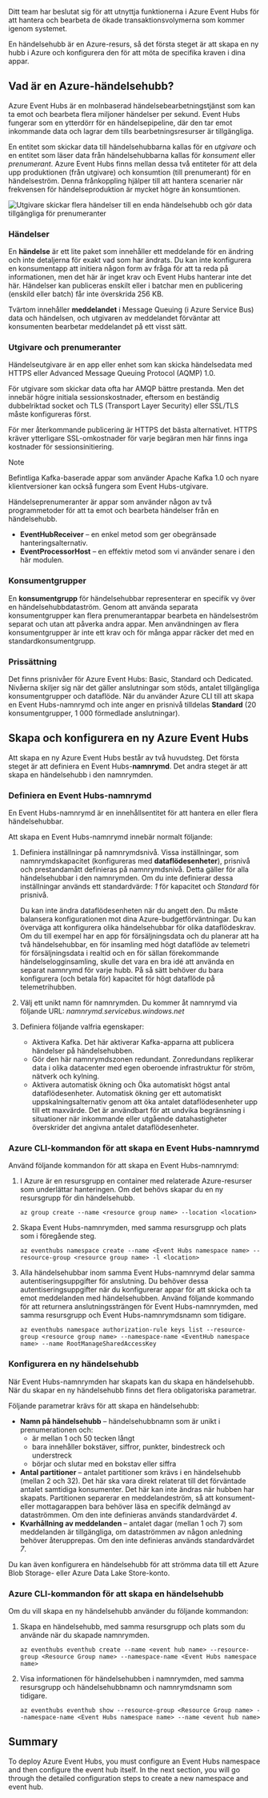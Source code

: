 Ditt team har beslutat sig för att utnyttja funktionerna i Azure Event Hubs för att hantera och bearbeta de ökade transaktionsvolymerna som kommer igenom systemet.

En händelsehubb är en Azure-resurs, så det första steget är att skapa en ny hubb i Azure och konfigurera den för att möta de specifika kraven i dina appar.

## <a name="what-is-an-azure-event-hub"></a>Vad är en Azure-händelsehubb?

Azure Event Hubs är en molnbaserad händelsebearbetningstjänst som kan ta emot och bearbeta flera miljoner händelser per sekund. Event Hubs fungerar som en ytterdörr för en händelsepipeline, där den tar emot inkommande data och lagrar dem tills bearbetningsresurser är tillgängliga.

En entitet som skickar data till händelsehubbarna kallas för en *utgivare* och en entitet som läser data från händelsehubbarna kallas för *konsument* eller *prenumerant*. Azure Event Hubs finns mellan dessa två entiteter för att dela upp produktionen (från utgivare) och konsumtion (till prenumerant) för en händelseström. Denna frånkoppling hjälper till att hantera scenarier när frekvensen för händelseproduktion är mycket högre än konsumtionen.

![Utgivare skickar flera händelser till en enda händelsehubb och gör data tillgängliga för prenumeranter](../media-draft/2-event-hub-overview.png "händelsehubböversikt")

### <a name="events"></a>Händelser

En **händelse** är ett lite paket som innehåller ett meddelande för en ändring och inte detaljerna för exakt vad som har ändrats. Du kan inte konfigurera en konsumentapp att initiera någon form av fråga för att ta reda på informationen, men det här är inget krav och Event Hubs hanterar inte det här. Händelser kan publiceras enskilt eller i batchar men en publicering (enskild eller batch) får inte överskrida 256 KB.

Tvärtom innehåller **meddelandet** i Message Queuing (i Azure Service Bus) data och händelsen, och utgivaren av meddelandet förväntar att konsumenten bearbetar meddelandet på ett visst sätt.

### <a name="publishers-and-subscribers"></a>Utgivare och prenumeranter

Händelseutgivare är en app eller enhet som kan skicka händelsedata med HTTPS eller Advanced Message Queuing Protocol (AQMP) 1.0. 

För utgivare som skickar data ofta har AMQP bättre prestanda. Men det innebär högre initiala sessionskostnader, eftersom en beständig dubbelriktad socket och TLS (Transport Layer Security) eller SSL/TLS måste konfigureras först. 

För mer återkommande publicering är HTTPS det bästa alternativet. HTTPS kräver ytterligare SSL-omkostnader för varje begäran men här finns inga kostnader för sessionsinitiering.

> [!NOTE] 
> Befintliga Kafka-baserade appar som använder Apache Kafka 1.0 och nyare klientversioner kan också fungera som Event Hubs-utgivare.

Händelseprenumeranter är appar som använder någon av två programmetoder för att ta emot och bearbeta händelser från en händelsehubb.

- **EventHubReceiver** – en enkel metod som ger obegränsade hanteringsalternativ.
- **EventProcessorHost** – en effektiv metod som vi använder senare i den här modulen.

### <a name="consumer-groups"></a>Konsumentgrupper

En **konsumentgrupp** för händelsehubbar representerar en specifik vy över en händelsehubbdataström. Genom att använda separata konsumentgrupper kan flera prenumerantappar bearbeta en händelseström separat och utan att påverka andra appar. Men användningen av flera konsumentgrupper är inte ett krav och för många appar räcker det med en standardkonsumentgrupp.

### <a name="pricing"></a>Prissättning

Det finns prisnivåer för Azure Event Hubs: Basic, Standard och Dedicated. Nivåerna skiljer sig när det gäller anslutningar som stöds, antalet tillgängliga konsumentgrupper och dataflöde. När du använder Azure CLI till att skapa en Event Hubs-namnrymd och inte anger en prisnivå tilldelas **Standard** (20 konsumentgrupper, 1 000 förmedlade anslutningar).

## <a name="creating-and-configuring-a-new-azure-event-hubs"></a>Skapa och konfigurera en ny Azure Event Hubs

Att skapa en ny Azure Event Hubs består av två huvudsteg. Det första steget är att definiera en Event Hubs-**namnrymd**. Det andra steget är att skapa en händelsehubb i den namnrymden.

### <a name="defining-an-event-hubs-namespace"></a>Definiera en Event Hubs-namnrymd

En Event Hubs-namnrymd är en innehållsentitet för att hantera en eller flera händelsehubbar. 

Att skapa en Event Hubs-namnrymd innebär normalt följande:

1. Definiera inställningar på namnrymdsnivå. Vissa inställningar, som namnrymdskapacitet (konfigureras med **dataflödesenheter**), prisnivå och prestandamått definieras på namnrymdsnivå. Detta gäller för alla händelsehubbar i den namnrymden. Om du inte definierar dessa inställningar används ett standardvärde: *1* för kapacitet och *Standard* för prisnivå.

    Du kan inte ändra dataflödesenheten när du angett den. Du måste balansera konfigurationen mot dina Azure-budgetförväntningar. Du kan överväga att konfigurera olika händelsehubbar för olika dataflödeskrav. Om du till exempel har en app för försäljningsdata och du planerar att ha två händelsehubbar, en för insamling med högt dataflöde av telemetri för försäljningsdata i realtid och en för sällan förekommande händelselogginsamling, skulle det vara en bra idé att använda en separat namnrymd för varje hubb. På så sätt behöver du bara konfigurera (och betala för) kapacitet för högt dataflöde på telemetrihubben.

1. Välj ett unikt namn för namnrymden. Du kommer åt namnrymd via följande URL: *_namnrymd_.servicebus.windows.net*

1. Definiera följande valfria egenskaper:

    - Aktivera Kafka. Det här aktiverar Kafka-apparna att publicera händelser på händelsehubben.
    - Gör den här namnrymdszonen redundant. Zonredundans replikerar data i olika datacenter med egen oberoende infrastruktur för ström, nätverk och kylning.
    - Aktivera automatisk ökning och Öka automatiskt högst antal dataflödesenheter. Automatisk ökning ger ett automatiskt uppskalningsalternativ genom att öka antalet dataflödesenheter upp till ett maxvärde. Det är användbart för att undvika begränsning i situationer när inkommande eller utgående datahastigheter överskrider det angivna antalet dataflödesenheter.

### <a name="azure-cli-commands-for-creating-an-event-hubs-namespace"></a>Azure CLI-kommandon för att skapa en Event Hubs-namnrymd

Använd följande kommandon för att skapa en Event Hubs-namnrymd:

1. I Azure är en resursgrupp en container med relaterade Azure-resurser som underlättar hanteringen. Om det behövs skapar du en ny resursgrupp för din händelsehubb.

    ```azurecli
    az group create --name <resource group name> --location <location>
    ```

1. Skapa Event Hubs-namnrymden, med samma resursgrupp och plats som i föregående steg.

    ```azurecli
    az eventhubs namespace create --name <Event Hubs namespace name> --resource-group <resource group name> -l <location>
    ```

1. Alla händelsehubbar inom samma Event Hubs-namnrymd delar samma autentiseringsuppgifter för anslutning. Du behöver dessa autentiseringsuppgifter när du konfigurerar appar för att skicka och ta emot meddelanden med händelsehubben. Använd följande kommando för att returnera anslutningssträngen för Event Hubs-namnrymden, med samma resursgrupp och Event Hubs-namnrymdsnamn som tidigare.

    ```azurecli
    az eventhubs namespace authorization-rule keys list --resource-group <resource group name> --namespace-name <EventHub namespace name> --name RootManageSharedAccessKey
    ```

### <a name="configuring-a-new-event-hub"></a>Konfigurera en ny händelsehubb

När Event Hubs-namnrymden har skapats kan du skapa en händelsehubb. När du skapar en ny händelsehubb finns det flera obligatoriska parametrar.

Följande parametrar krävs för att skapa en händelsehubb:

- **Namn på händelsehubb** – händelsehubbnamn som är unikt i prenumerationen och:
  - är mellan 1 och 50 tecken långt
  - bara innehåller bokstäver, siffror, punkter, bindestreck och understreck
  - börjar och slutar med en bokstav eller siffra
- **Antal partitioner** – antalet partitioner som krävs i en händelsehubb (mellan 2 och 32). Det här ska vara direkt relaterat till det förväntade antalet samtidiga konsumenter. Det här kan inte ändras när hubben har skapats. Partitionen separerar en meddelandeström, så att konsument- eller mottagarappen bara behöver läsa en specifik delmängd av dataströmmen. Om den inte definieras används standardvärdet *4*.
- **Kvarhållning av meddelanden** – antalet dagar (mellan 1 och 7) som meddelanden är tillgängliga, om dataströmmen av någon anledning behöver återupprepas. Om den inte definieras används standardvärdet *7*.

Du kan även konfigurera en händelsehubb för att strömma data till ett Azure Blob Storage- eller Azure Data Lake Store-konto.

### <a name="azure-cli-commands-for-creating-an-event-hub"></a>Azure CLI-kommandon för att skapa en händelsehubb

Om du vill skapa en ny händelsehubb använder du följande kommandon:

1. Skapa en händelsehubb, med samma resursgrupp och plats som du använde när du skapade namnrymden.

    ```azurecli
    az eventhubs eventhub create --name <event hub name> --resource-group <Resource Group name> --namespace-name <Event Hubs namespace name>
    ```

1. Visa informationen för händelsehubben i namnrymden, med samma resursgrupp och händelsehubbnamn och namnrymdsnamn som tidigare.

    ```azurecli
    az eventhubs eventhub show --resource-group <Resource Group name> --namespace-name <Event Hubs namespace name> --name <event hub name>

## Summary

To deploy Azure Event Hubs, you must configure an Event Hubs namespace and then configure the event hub itself. In the next section, you will go through the detailed configuration steps to create a new namespace and event hub.